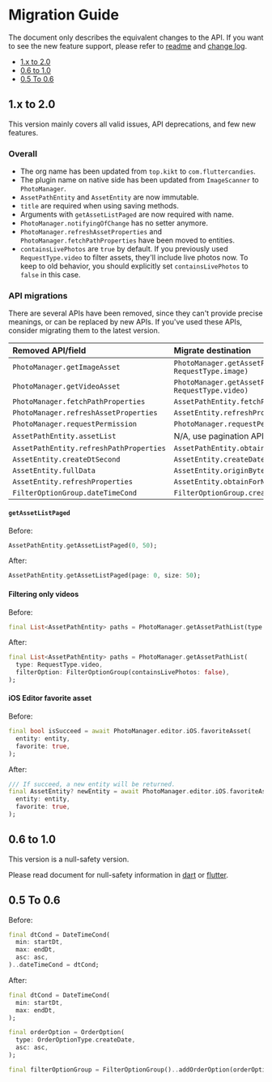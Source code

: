 # Migration Guide

The document only describes the equivalent changes to the API.
If you want to see the new feature support, please refer to [readme][] and [change log][].

- [1.x to 2.0](#1x-to-20)
- [0.6 to 1.0](#06-to-10)
- [0.5 To 0.6](#05-to-06)

## 1.x to 2.0

This version mainly covers all valid issues, API deprecations, and few new features.

### Overall

- The org name has been updated from `top.kikt` to `com.fluttercandies`.
- The plugin name on native side has been updated from `ImageScanner` to `PhotoManager`.
- `AssetPathEntity` and `AssetEntity` are now immutable.
- `title` are required when using saving methods.
- Arguments with `getAssetListPaged` are now required with name.
- `PhotoManager.notifyingOfChange` has no setter anymore.
- `PhotoManager.refreshAssetProperties` and `PhotoManager.fetchPathProperties` have been moved to entities.
- `containsLivePhotos` are `true` by default.
  If you previously used `RequestType.video` to filter assets, they'll include live photos now.
  To keep to old behavior, you should explicitly set `containsLivePhotos` to `false` in this case.

### API migrations

There are several APIs have been removed, since they can't provide precise meanings, or can be replaced by new APIs.
If you've used these APIs, consider migrating them to the latest version.

| Removed API/field                       | Migrate destination                                      |
|:----------------------------------------|:---------------------------------------------------------|
| `PhotoManager.getImageAsset`            | `PhotoManager.getAssetPathList(type: RequestType.image)` |
| `PhotoManager.getVideoAsset`            | `PhotoManager.getAssetPathList(type: RequestType.video)` |
| `PhotoManager.fetchPathProperties`      | `AssetPathEntity.fetchPathProperties`                    |
| `PhotoManager.refreshAssetProperties`   | `AssetEntity.refreshProperties`                          |
| `PhotoManager.requestPermission`        | `PhotoManager.requestPermissionExtend`                   |
| `AssetPathEntity.assetList`             | N/A, use pagination APIs instead.                        |
| `AssetPathEntity.refreshPathProperties` | `AssetPathEntity.obtainForNewProperties`                 |
| `AssetEntity.createDtSecond`            | `AssetEntity.createDateSecond`                           |
| `AssetEntity.fullData`                  | `AssetEntity.originBytes`                                |
| `AssetEntity.refreshProperties`         | `AssetEntity.obtainForNewProperties`                     |
| `FilterOptionGroup.dateTimeCond`        | `FilterOptionGroup.createTimeCond`                       |

#### `getAssetListPaged`

Before:
```dart
AssetPathEntity.getAssetListPaged(0, 50);
```

After:
```dart
AssetPathEntity.getAssetListPaged(page: 0, size: 50);
```

#### Filtering only videos

Before:
```dart
final List<AssetPathEntity> paths = PhotoManager.getAssetPathList(type: RequestType.video);
```

After:
```dart
final List<AssetPathEntity> paths = PhotoManager.getAssetPathList(
  type: RequestType.video,
  filterOption: FilterOptionGroup(containsLivePhotos: false),
);
```

#### iOS Editor favorite asset

Before:
```dart
final bool isSucceed = await PhotoManager.editor.iOS.favoriteAsset(
  entity: entity,
  favorite: true,
);
```

After:
```dart
/// If succeed, a new entity will be returned.
final AssetEntity? newEntity = await PhotoManager.editor.iOS.favoriteAsset(
  entity: entity,
  favorite: true,
);
```

## 0.6 to 1.0

This version is a null-safety version.

Please read document for null-safety information in [dart][dart-safe] or [flutter][flutter-safe].

[flutter-safe]: https://flutter.cn/docs/null-safety
[dart-safe]: https://dart.cn/null-safety

## 0.5 To 0.6

Before:

```dart
final dtCond = DateTimeCond(
  min: startDt,
  max: endDt,
  asc: asc,
)..dateTimeCond = dtCond;
```

After:

```dart
final dtCond = DateTimeCond(
  min: startDt,
  max: endDt,
);

final orderOption = OrderOption(
  type: OrderOptionType.createDate,
  asc: asc,
);

final filterOptionGroup = FilterOptionGroup()..addOrderOption(orderOption);
```

[readme]: ./README.md
[change log]: ./CHANGELOG.md
